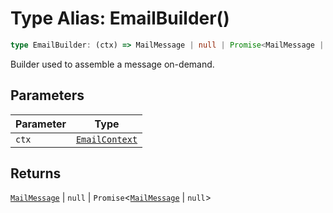 # Type Alias: EmailBuilder()

```ts
type EmailBuilder: (ctx) => MailMessage | null | Promise<MailMessage | null>;
```

Builder used to assemble a message on-demand.

## Parameters

| Parameter | Type |
| ------ | ------ |
| `ctx` | [`EmailContext`](TypeAlias.EmailContext.md) |

## Returns

[`MailMessage`](TypeAlias.MailMessage.md) \| `null` \| `Promise`\<[`MailMessage`](TypeAlias.MailMessage.md) \| `null`\>
